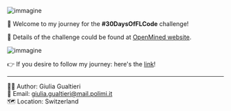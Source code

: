 ![immagine](https://info.openmined.org/hubfs/30dayspromo.png)

🚀 Welcome to my journey for the **#30DaysOfFLCode** challenge! <br>

📄 Details of the challenge could be found at [OpenMined website](https://info.openmined.org/30daysofflcode).

![immagine](https://info.openmined.org/hubfs/OpenMined-Logo.svg)

👉 If you desire to follow my journey: here's the [link]()! 

-------
👩‍🔬 Author: Giulia Gualtieri <br>
📧 Email: giulia.gualtieri@mail.polimi.it <br>
🗺️ Location: Switzerland
